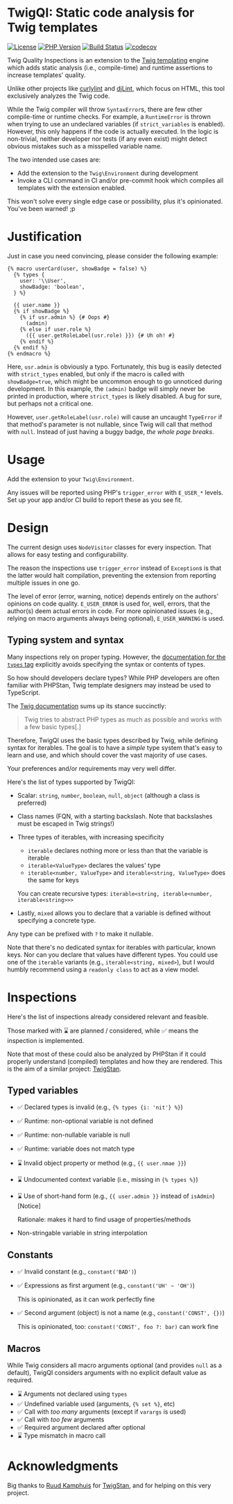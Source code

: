 # TwigQI: Static code analysis for Twig templates

[![License](https://img.shields.io/github/license/alisqi/TwigQI.svg)](https://github.com/alisqi/TwigQI/blob/main/LICENSE)
[![PHP Version](https://img.shields.io/badge/php-%3E%3D%208.1-8892BF.svg)](https://php.net)
[![Build Status](https://github.com/alisqi/TwigQI/actions/workflows/test.yml/badge.svg)](https://github.com/alisqi/TwigQI/actions)
[![codecov](https://codecov.io/gh/alisqi/TwigQI/graph/badge.svg?token=G3AE3RE4K0)](https://codecov.io/gh/alisqi/TwigQI)

Twig Quality Inspections is an extension to the [Twig templating](https://github.com/twigphp/Twig) engine
which adds static analysis (i.e., compile-time) and runtime assertions to increase templates' quality.

Unlike other projects like [curlylint](https://www.curlylint.org/) and [djLint](https://www.djlint.com/docs/linter/),
which focus on HTML, this tool exclusively analyzes the Twig code.

While the Twig compiler will throw `SyntaxError`s, there are few other compile-time or runtime checks. For example,
a `RuntimeError` is thrown when trying to use an undeclared variables (if `strict_variables` is enabled).
However, this only happens if the code is actually executed. In the logic is non-trivial, neither developer nor tests
(if any even exist) might detect obvious mistakes such as a misspelled variable name.

The two intended use cases are:
* Add the extension to the `Twig\Environment` during development
* Invoke a CLI command in CI and/or pre-commit hook which compiles all templates with the extension enabled.

This won't solve every single edge case or possibility, plus it's opinionated. You've been warned! ;p

# Justification
Just in case you need convincing, please consider the following example:

```twig
{% macro userCard(user, showBadge = false) %}
  {% types {
    user: '\\User',
    showBadge: 'boolean',
  } %}
  
  {{ user.name }}
  {% if showBadge %}
    {% if usr.admin %} {# Oops #}
      (admin)
    {% else if user.role %}
      ({{ user.getRoleLabel(usr.role) }}) {# Uh oh! #}
    {% endif %}
  {% endif %}
{% endmacro %}
```

Here, `usr.admin` is obviously a typo. Fortunately, this bug is easily detected with `strict_types` enabled,
but only if the macro is called with `showBadge=true`, which might be uncommon enough to go unnoticed during
development. In this example, the `(admin)` badge will simply never be printed in production, where `strict_types`
is likely disabled. A bug for sure, but perhaps not a critical one.

However, `user.getRoleLabel(usr.role)` will cause an uncaught `TypeError` if that method's parameter is not nullable,
since Twig will call that method with `null`. Instead of just having a buggy badge, *the whole page breaks*.

# Usage
Add the extension to your `Twig\Environment`.

Any issues will be reported using PHP's `trigger_error` with `E_USER_*` levels.
Set up your app and/or CI build to report these as you see fit.

# Design
The current design uses `NodeVisitor` classes for every inspection. That allows for easy testing and configurability.

The reason the inspections use `trigger_error` instead of `Exception`s is that the latter would halt compilation,
preventing the extension from reporting multiple issues in one go.

The level of error (error, warning, notice) depends entirely on the authors' opinions on code quality. `E_USER_ERROR` is
used for, well, errors, that the author(s) deem actual errors in code. For more opinionated issues (e.g., relying on
macro arguments always being optional), `E_USER_WARNING` is used.

## Typing system and syntax
Many inspections rely on proper typing. However, the [documentation for the `types` tag](https://twig.symfony.com/doc/3.x/tags/types.html)
explicitly avoids specifying the syntax or contents of types.

So how should developers declare types? While PHP developers are often familiar with PHPStan, Twig template designers
may instead be used to TypeScript.

The [Twig documentation](https://twig.symfony.com/doc/3.x/templates.html#variables) sums up its stance succinctly:

> Twig tries to abstract PHP types as much as possible and works with a few basic types[.]

Therefore, TwigQI uses the basic types described by Twig, while defining syntax for iterables. The goal is to have a
*simple* type system that's easy to learn and use, and which should cover the vast majority of use cases.

Your preferences and/or requirements may very well differ.

Here's the list of types supported by TwigQI:
* Scalar: `string`, `number`, `boolean`, `null`, `object` (although a class is preferred)
* Class names (FQN, with a starting backslash. Note that backslashes must be escaped in Twig strings!)
* Three types of iterables, with increasing specificity
  * `iterable` declares nothing more or less than that the variable is iterable
  * `iterable<ValueType>` declares the values' type
  * `iterable<number, ValueType>` and `iterable<string, ValueType>` does the same for keys
  
  You can create recursive types: `iterable<string, iterable<number, iterable<string>>>`
* Lastly, `mixed` allows you to declare that a variable is defined without specifying a concrete type.

Any type can be prefixed with `?` to make it nullable.

Note that there's no dedicated syntax for iterables with particular, known keys. Nor can you declare that values have
different types. You could use one of the `iterable` variants (e.g., `iterable<string, mixed>`), but I would humbly
recommend using a `readonly class` to act as a view model.

# Inspections
Here's the list of inspections already considered relevant and feasible.

Those marked with ⌛ are planned / considered, while ✅ means the inspection is implemented.

Note that most of these could also be analyzed by PHPStan if it could properly understand (compiled) templates and how
they are rendered. This is the aim of a similar project: [TwigStan](https://github.com/twigstan/twigstan).

## Typed variables
* ✅ Declared types is invalid (e.g., `{% types {i: 'nit'} %}`)
* ✅ Runtime: non-optional variable is not defined
* ✅ Runtime: non-nullable variable is null
* ✅ Runtime: variable does not match type
* ⌛ Invalid object property or method (e.g., `{{ user.nmae }}`)
* ⌛ Undocumented context variable (i.e., missing in `{% types %}`)
* ⌛ Use of short-hand form (e.g., `{{ user.admin }}` instead of `isAdmin`) [Notice]

  Rationale: makes it hard to find usage of properties/methods
* Non-stringable variable in string interpolation

## Constants
* ✅ Invalid constant (e.g., `constant('BAD')`)
* ✅ Expressions as first argument (e.g., `constant('UH' ~ 'OH')`)
 
  This is opinionated, as it can work perfectly fine
* ✅ Second argument (object) is not a name (e.g., `constant('CONST', {})`)
  
  This is opinionated, too: `constant('CONST', foo ?: bar)` can work fine

## Macros
While Twig considers all macro arguments optional (and provides `null` as a default), TwigQI considers arguments with
no explicit default value as required.

* ⌛ Arguments not declared using `types`
* ✅ Undefined variable used (arguments, `{% set %}`, etc)
* ✅ Call with *too many* arguments (except if `varargs` is used)
* ✅ Call with *too few* arguments
* ✅ Required argument declared after optional
* ⌛ Type mismatch in macro call

# Acknowledgments
Big thanks to [Ruud Kamphuis](https://github.com/ruudk) for [TwigStan](https://github.com/twigstan/twigstan),
and for helping on this very project.
